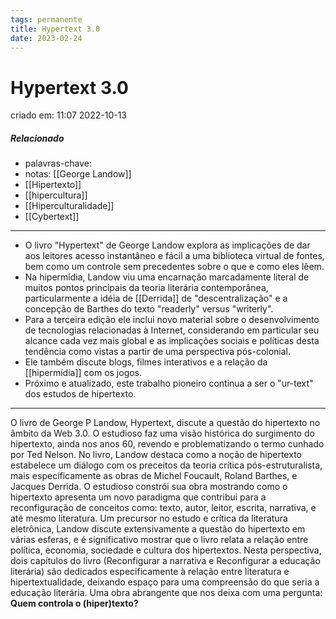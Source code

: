 ```yaml
---
tags: permanente
title: Hypertext 3.0
date: 2023-02-24
---
```

# Hypertext 3.0
criado em: 11:07 2022-10-13

##### Relacionado
- palavras-chave: 
- notas: [[George Landow]]
- [[Hipertexto]]
- [[hipercultura]]
- [[Hiperculturalidade]]
- [[Cybertext]]

---

- O livro "Hypertext" de George Landow explora as implicações de dar aos leitores acesso instantâneo e fácil a uma biblioteca virtual de fontes, bem como um controle sem precedentes sobre o que e como eles lêem. 
- Na hipermídia, Landow viu uma encarnação marcadamente literal de muitos pontos principais da teoria literária contemporânea, particularmente a idéia de [[Derrida]] de "descentralização" e a concepção de Barthes do texto "readerly" versus "writerly". 
- Para a terceira edição ele inclui novo material sobre o desenvolvimento de tecnologias relacionadas à Internet, considerando em particular seu alcance cada vez mais global e as implicações sociais e políticas desta tendência como vistas a partir de uma perspectiva pós-colonial. 
- Ele também discute blogs, filmes interativos e a relação da [[hipermídia]] com os jogos.
- Próximo e atualizado, este trabalho pioneiro continua a ser o "ur-text" dos estudos de hipertexto.

---
O livro de George P Landow, Hypertext, discute a questão do hipertexto no âmbito da Web 3.0. O estudioso faz uma visão histórica do surgimento do hipertexto, ainda nos anos 60, revendo e problematizando o termo cunhado por Ted Nelson. No livro, Landow destaca como a noção de hipertexto estabelece um diálogo com os preceitos da teoria crítica pós-estruturalista, mais especificamente as obras de Michel Foucault, Roland Barthes, e Jacques Derrida. O estudioso constrói sua obra mostrando como o hipertexto apresenta um novo paradigma que contribui para a reconfiguração de conceitos como: texto, autor, leitor, escrita, narrativa, e até mesmo literatura. Um precursor no estudo e crítica da literatura eletrônica, Landow discute extensivamente a questão do hipertexto em várias esferas, e é significativo mostrar que o livro relata a relação entre política, economia, sociedade e cultura dos hipertextos. Nesta perspectiva, dois capítulos do livro (Reconfigurar a narrativa e Reconfigurar a educação literária) são dedicados especificamente à relação entre literatura e hipertextualidade, deixando espaço para uma compreensão do que seria a educação literária. Uma obra abrangente que nos deixa com uma pergunta: **Quem controla o (hiper)texto?**

